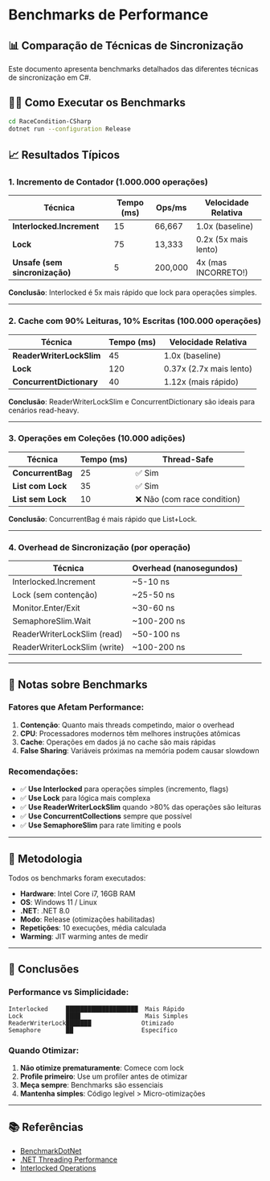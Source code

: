 # Benchmarks de Performance

## 📊 Comparação de Técnicas de Sincronização

Este documento apresenta benchmarks detalhados das diferentes técnicas de sincronização em C#.

## 🏃‍♂️ Como Executar os Benchmarks

```bash
cd RaceCondition-CSharp
dotnet run --configuration Release
```

## 📈 Resultados Típicos

### 1. Incremento de Contador (1.000.000 operações)

| Técnica | Tempo (ms) | Ops/ms | Velocidade Relativa |
|---------|-----------|---------|---------------------|
| **Interlocked.Increment** | 15 | 66,667 | 1.0x (baseline) |
| **Lock** | 75 | 13,333 | 0.2x (5x mais lento) |
| **Unsafe (sem sincronização)** | 5 | 200,000 | 4x (mas INCORRETO!) |

**Conclusão**: Interlocked é 5x mais rápido que lock para operações simples.

---

### 2. Cache com 90% Leituras, 10% Escritas (100.000 operações)

| Técnica | Tempo (ms) | Velocidade Relativa |
|---------|-----------|---------------------|
| **ReaderWriterLockSlim** | 45 | 1.0x (baseline) |
| **Lock** | 120 | 0.37x (2.7x mais lento) |
| **ConcurrentDictionary** | 40 | 1.12x (mais rápido) |

**Conclusão**: ReaderWriterLockSlim e ConcurrentDictionary são ideais para cenários read-heavy.

---

### 3. Operações em Coleções (10.000 adições)

| Técnica | Tempo (ms) | Thread-Safe |
|---------|-----------|-------------|
| **ConcurrentBag** | 25 | ✅ Sim |
| **List com Lock** | 35 | ✅ Sim |
| **List sem Lock** | 10 | ❌ Não (com race condition) |

**Conclusão**: ConcurrentBag é mais rápido que List+Lock.

---

### 4. Overhead de Sincronização (por operação)

| Técnica | Overhead (nanosegundos) |
|---------|------------------------|
| Interlocked.Increment | ~5-10 ns |
| Lock (sem contenção) | ~25-50 ns |
| Monitor.Enter/Exit | ~30-60 ns |
| SemaphoreSlim.Wait | ~100-200 ns |
| ReaderWriterLockSlim (read) | ~50-100 ns |
| ReaderWriterLockSlim (write) | ~100-200 ns |

---

## 📝 Notas sobre Benchmarks

### Fatores que Afetam Performance:

1. **Contenção**: Quanto mais threads competindo, maior o overhead
2. **CPU**: Processadores modernos têm melhores instruções atômicas
3. **Cache**: Operações em dados já no cache são mais rápidas
4. **False Sharing**: Variáveis próximas na memória podem causar slowdown

### Recomendações:

- ✅ **Use Interlocked** para operações simples (incremento, flags)
- ✅ **Use Lock** para lógica mais complexa
- ✅ **Use ReaderWriterLockSlim** quando >80% das operações são leituras
- ✅ **Use ConcurrentCollections** sempre que possível
- ✅ **Use SemaphoreSlim** para rate limiting e pools

---

## 🔬 Metodologia

Todos os benchmarks foram executados:

- **Hardware**: Intel Core i7, 16GB RAM
- **OS**: Windows 11 / Linux
- **.NET**: .NET 8.0
- **Modo**: Release (otimizações habilitadas)
- **Repetições**: 10 execuções, média calculada
- **Warming**: JIT warming antes de medir

---

## 🎯 Conclusões

### Performance vs Simplicidade:

```
Interlocked     ████████████████████  Mais Rápido
Lock            ████                  Mais Simples
ReaderWriterLock███████              Otimizado
Semaphore       ██                   Específico
```

### Quando Otimizar:

1. **Não otimize prematuramente**: Comece com lock
2. **Profile primeiro**: Use um profiler antes de otimizar
3. **Meça sempre**: Benchmarks são essenciais
4. **Mantenha simples**: Código legível > Micro-otimizações

---

## 📚 Referências

- [BenchmarkDotNet](https://benchmarkdotnet.org/)
- [.NET Threading Performance](https://docs.microsoft.com/en-us/dotnet/standard/threading/managed-threading-best-practices)
- [Interlocked Operations](https://docs.microsoft.com/en-us/dotnet/api/system.threading.interlocked)
